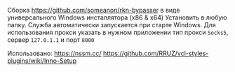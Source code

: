 Сборка https://github.com/someanon/rkn-bypasser в виде универсального Windows инсталлятора (x86 & x64)
Установить в любую папку. Служба автоматически запускается при старте Windows.
Для использования прокси указать в нужном приложении тип прокси `Socks5`, сервер `127.0.1.1` и порт `8000`

Использовано:
https://nssm.cc/
https://github.com/RRUZ/vcl-styles-plugins/wiki/Inno-Setup
